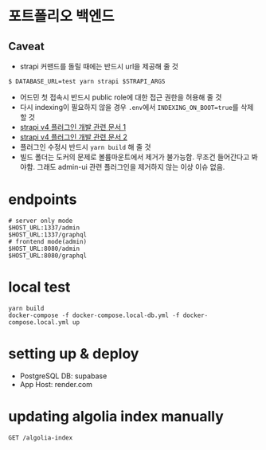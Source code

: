 # 포트폴리오 백엔드

## Caveat

- strapi 커맨드를 돌릴 때에는 반드시 url을 제공해 줄 것

```
$ DATABASE_URL=test yarn strapi $STRAPI_ARGS
```

- 어드민 첫 접속시 반드시 public role에 대한 접근 권한을 허용해 줄 것
- 다시 indexing이 필요하지 않을 경우 `.env`에서 `INDEXING_ON_BOOT=true`를 삭제할 것
- [strapi v4 플러그인 개발 관련 문서 1](https://docs.strapi.io/developer-docs/latest/development/plugins-development.html#creating-a-plugin)
- [strapi v4 플러그인 개발 관련 문서 2](https://docs.strapi.io/developer-docs/latest/setup-deployment-guides/file-structure.html)
- 플러그인 수정시 반드시 `yarn build` 해 줄 것
- 빌드 폴더는 도커의 문제로 볼륨마운트에서 제거가 불가능함. 무조건 들어간다고 봐야함. 그래도 admin-ui 관련 플러그인을 제거하지 않는 이상 이슈 없음.

# endpoints

```
# server only mode
$HOST_URL:1337/admin
$HOST_URL:1337/graphql
# frontend mode(admin)
$HOST_URL:8080/admin
$HOST_URL:8080/graphql
```

# local test

```
yarn build
docker-compose -f docker-compose.local-db.yml -f docker-compose.local.yml up
```

# setting up & deploy

- PostgreSQL DB: supabase
- App Host: render.com

# updating algolia index manually

```
GET /algolia-index
```
